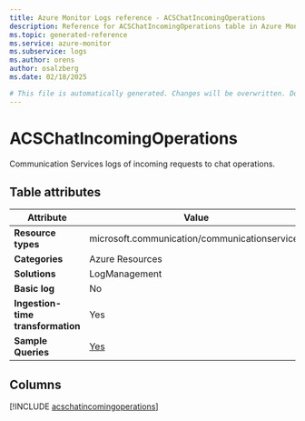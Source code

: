 ```yaml
---
title: Azure Monitor Logs reference - ACSChatIncomingOperations
description: Reference for ACSChatIncomingOperations table in Azure Monitor Logs.
ms.topic: generated-reference
ms.service: azure-monitor
ms.subservice: logs
ms.author: orens
author: osalzberg
ms.date: 02/18/2025

# This file is automatically generated. Changes will be overwritten. Do not change this file directly.
---
```


# ACSChatIncomingOperations

Communication Services logs of incoming requests to chat operations.


## Table attributes

|Attribute|Value|
|---|---|
|**Resource types**|microsoft.communication/communicationservices|
|**Categories**|Azure Resources|
|**Solutions**| LogManagement|
|**Basic log**|No|
|**Ingestion-time transformation**|Yes|
|**Sample Queries**|[Yes](/azure/azure-monitor/reference/queries/acschatincomingoperations)|



## Columns
  
[!INCLUDE [acschatincomingoperations](~/reusable-content/ce-skilling/azure/includes/azure-monitor/reference/tables/acschatincomingoperations-include.md)]
